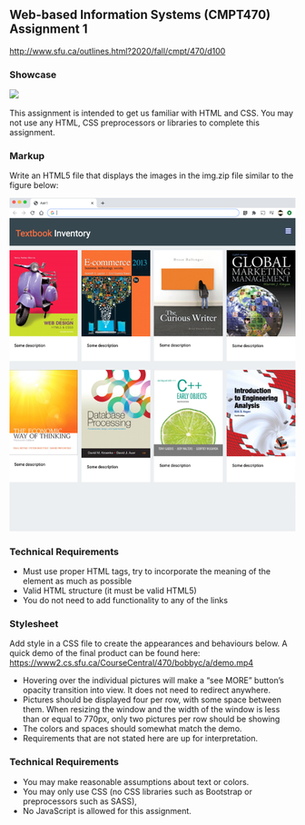 ## Web-based Information Systems (CMPT470) Assignment 1
http://www.sfu.ca/outlines.html?2020/fall/cmpt/470/d100

### Showcase

![](a1.gif)

This assignment is intended to get us familiar with HTML and CSS. You may not use any HTML, CSS preprocessors or libraries to complete this assignment.

### Markup

Write an HTML5 file that displays the images in the img.zip file similar to the figure below:

![](sample.png)

### Technical Requirements

- Must use proper HTML tags, try to incorporate the meaning of the element as much as possible
- Valid HTML structure (it must be valid HTML5)
- You do not need to add functionality to any of the links

### Stylesheet

Add style in a CSS file to create the appearances and behaviours below. A quick demo of the final product can be found here: https://www2.cs.sfu.ca/CourseCentral/470/bobbyc/a/demo.mp4

- Hovering over the individual pictures will make a “see MORE” button’s opacity transition into view. It does not need to redirect anywhere.
- Pictures should be displayed four per row, with some space between them. When resizing the window and the width of the window is less than or equal to 770px, only two pictures per row should be showing
- The colors and spaces should somewhat match the demo.
- Requirements that are not stated here are up for interpretation.

### Technical Requirements

- You may make reasonable assumptions about text or colors.
- You may only use CSS (no CSS libraries such as Bootstrap or preprocessors such as SASS),
- No JavaScript is allowed for this assignment.
